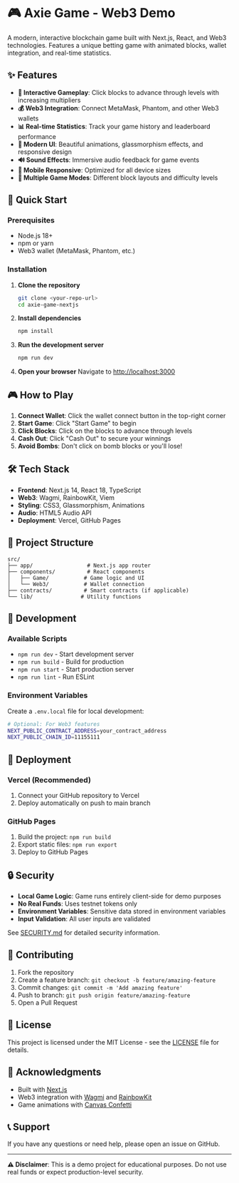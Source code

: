 # 🎮 Axie Game - Web3 Demo

A modern, interactive blockchain game built with Next.js, React, and Web3 technologies. Features a unique betting game with animated blocks, wallet integration, and real-time statistics.

## ✨ Features

- **🎯 Interactive Gameplay**: Click blocks to advance through levels with increasing multipliers
- **💰 Web3 Integration**: Connect MetaMask, Phantom, and other Web3 wallets
- **📊 Real-time Statistics**: Track your game history and leaderboard performance
- **🎨 Modern UI**: Beautiful animations, glassmorphism effects, and responsive design
- **🔊 Sound Effects**: Immersive audio feedback for game events
- **📱 Mobile Responsive**: Optimized for all device sizes
- **🎲 Multiple Game Modes**: Different block layouts and difficulty levels

## 🚀 Quick Start

### Prerequisites
- Node.js 18+ 
- npm or yarn
- Web3 wallet (MetaMask, Phantom, etc.)

### Installation

1. **Clone the repository**
   ```bash
   git clone <your-repo-url>
   cd axie-game-nextjs
   ```

2. **Install dependencies**
   ```bash
   npm install
   ```

3. **Run the development server**
   ```bash
   npm run dev
   ```

4. **Open your browser**
   Navigate to [http://localhost:3000](http://localhost:3000)

## 🎮 How to Play

1. **Connect Wallet**: Click the wallet connect button in the top-right corner
2. **Start Game**: Click "Start Game" to begin
3. **Click Blocks**: Click on the blocks to advance through levels
4. **Cash Out**: Click "Cash Out" to secure your winnings
5. **Avoid Bombs**: Don't click on bomb blocks or you'll lose!

## 🛠️ Tech Stack

- **Frontend**: Next.js 14, React 18, TypeScript
- **Web3**: Wagmi, RainbowKit, Viem
- **Styling**: CSS3, Glassmorphism, Animations
- **Audio**: HTML5 Audio API
- **Deployment**: Vercel, GitHub Pages

## 📁 Project Structure

```
src/
├── app/                 # Next.js app router
├── components/          # React components
│   ├── Game/           # Game logic and UI
│   └── Web3/           # Wallet connection
├── contracts/          # Smart contracts (if applicable)
└── lib/               # Utility functions
```

## 🔧 Development

### Available Scripts

- `npm run dev` - Start development server
- `npm run build` - Build for production
- `npm run start` - Start production server
- `npm run lint` - Run ESLint

### Environment Variables

Create a `.env.local` file for local development:

```bash
# Optional: For Web3 features
NEXT_PUBLIC_CONTRACT_ADDRESS=your_contract_address
NEXT_PUBLIC_CHAIN_ID=11155111
```

## 🚀 Deployment

### Vercel (Recommended)
1. Connect your GitHub repository to Vercel
2. Deploy automatically on push to main branch

### GitHub Pages
1. Build the project: `npm run build`
2. Export static files: `npm run export`
3. Deploy to GitHub Pages

## 🔒 Security

- **Local Game Logic**: Game runs entirely client-side for demo purposes
- **No Real Funds**: Uses testnet tokens only
- **Environment Variables**: Sensitive data stored in environment variables
- **Input Validation**: All user inputs are validated

See [SECURITY.md](./SECURITY.md) for detailed security information.

## 🤝 Contributing

1. Fork the repository
2. Create a feature branch: `git checkout -b feature/amazing-feature`
3. Commit changes: `git commit -m 'Add amazing feature'`
4. Push to branch: `git push origin feature/amazing-feature`
5. Open a Pull Request

## 📄 License

This project is licensed under the MIT License - see the [LICENSE](LICENSE) file for details.

## 🙏 Acknowledgments

- Built with [Next.js](https://nextjs.org/)
- Web3 integration with [Wagmi](https://wagmi.sh/) and [RainbowKit](https://www.rainbowkit.com/)
- Game animations with [Canvas Confetti](https://github.com/catdad/canvas-confetti)

## 📞 Support

If you have any questions or need help, please open an issue on GitHub.

---

**⚠️ Disclaimer**: This is a demo project for educational purposes. Do not use real funds or expect production-level security. 